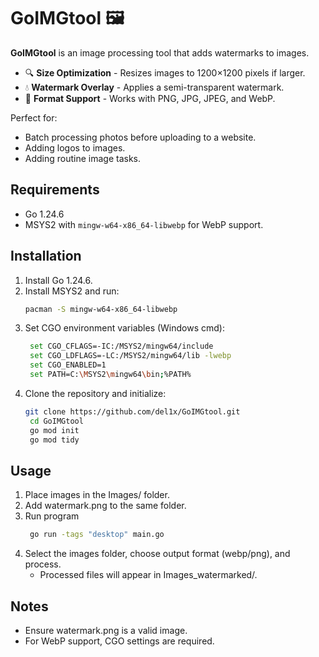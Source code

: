 # GoIMGtool 🖼️

**GoIMGtool** is an image processing tool that adds watermarks to images.
- 🔍 **Size Optimization** - Resizes images to 1200×1200 pixels if larger.
- 💧 **Watermark Overlay** - Applies a semi-transparent watermark.
- 🚀 **Format Support** - Works with PNG, JPG, JPEG, and WebP.

Perfect for:
- Batch processing photos before uploading to a website.
- Adding logos to images.
- Adding routine image tasks.

## Requirements
- Go 1.24.6
- MSYS2 with `mingw-w64-x86_64-libwebp` for WebP support.

## Installation
1. Install Go 1.24.6[](https://golang.org/dl/).
2. Install MSYS2[](https://www.msys2.org/) and run:
   ```bash
   pacman -S mingw-w64-x86_64-libwebp
3. Set CGO environment variables (Windows cmd):
   ```bash
    set CGO_CFLAGS=-IC:/MSYS2/mingw64/include
    set CGO_LDFLAGS=-LC:/MSYS2/mingw64/lib -lwebp
    set CGO_ENABLED=1
    set PATH=С:\MSYS2\mingw64\bin;%PATH% 
4. Clone the repository and initialize:
   ```bash
   git clone https://github.com/del1x/GoIMGtool.git
    cd GoIMGtool
    go mod init
    go mod tidy

## Usage
1. Place images in the Images/ folder.
2. Add watermark.png to the same folder.
3. Run program
   ```bash
    go run -tags "desktop" main.go
4. Select the images folder, choose output format (webp/png), and process.
    - Processed files will appear in Images_watermarked/.

## Notes
 - Ensure watermark.png is a valid image.
 - For WebP support, CGO settings are required.